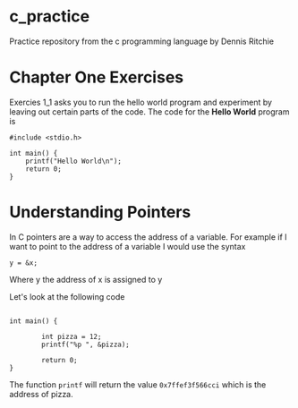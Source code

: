 # c_practice
Practice repository from the c programming language by Dennis Ritchie 

# Chapter One Exercises

Exercies 1_1 asks you to run the hello world program and experiment by leaving out certain parts of the code. The code for the **Hello World** program is

````
#include <stdio.h>

int main() {
	printf("Hello World\n");
	return 0;
}
````

# Understanding Pointers

In C pointers are a way to access the address of a variable. For example if I want to point to the address of a variable I would use the syntax

`y = &x;`

Where y the address of x is assigned to y

Let's look at the following code

````#include <stdio.h>

int main() {

        int pizza = 12;
        printf("%p ", &pizza);

        return 0;
}
````
The function `printf` will return the value `0x7ffef3f566cci` which is the address of pizza.
